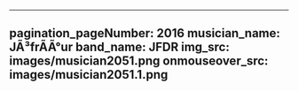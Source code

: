 ------
pagination_pageNumber: 2016
musician_name: JÃ³frÃ­Ã°ur
band_name: JFDR
img_src: images/musician2051.png
onmouseover_src: images/musician2051.1.png
------
